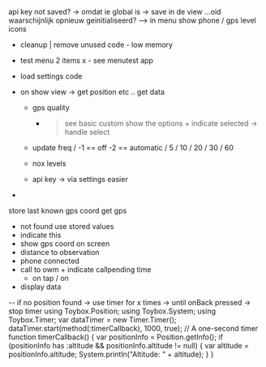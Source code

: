 api key not saved? -> omdat ie global is -> save in de view ...oid
waarschijnlijk opnieuw geinitialiseerd?
--> in menu 
show phone / gps level icons

- cleanup | remove unused code - low memory
- test menu 2 items
    x - see menutest  app
- load settings code
- on show view -> get position etc .. get data
    - gps quality 
        - > see basic custom show the options + indicate selected
        -> handle select

    - update freq / -1 == off -2 == automatic / 5 / 10 / 20 / 30 / 60
    - nox levels
    - api key -> via settings easier

- 
store last known gps coord
get gps
- not found use stored values
- indicate this
- show gps coord on screen
- distance to observation
- phone connected
- call to owm + indicate callpending time
  - on tap / on
- display data

-- if no position found -> use timer for x times -> until onBack pressed -> stop timer
using Toybox.Position;
using Toybox.System;
using Toybox.Timer;
var dataTimer = new Timer.Timer();
dataTimer.start(method(:timerCallback), 1000, true); // A one-second timer
function timerCallback() {
    var positionInfo = Position.getInfo();
    if (positionInfo has :altitude && positionInfo.altitude != null) {
        var altitude = positionInfo.altitude;
        System.println("Altitude: " + altitude);
    }
}